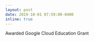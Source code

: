 ```yaml
---
layout: post
date: 2019-10-01 07:59:00-0400
inline: true
---
```


Awarded Google Cloud Education Grant